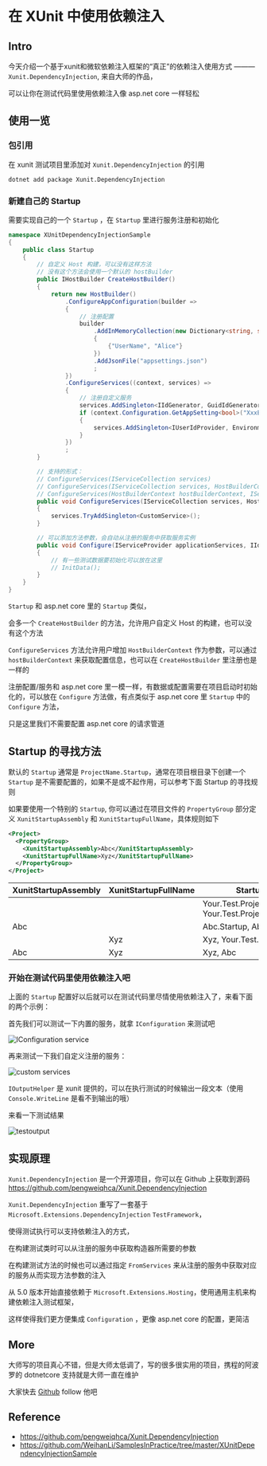 # 在 XUnit 中使用依赖注入

## Intro

今天介绍一个基于xunit和微软依赖注入框架的“真正”的依赖注入使用方式 ——— `Xunit.DependencyInjection`, 来自大师的作品，

可以让你在测试代码里使用依赖注入像 asp.net core 一样轻松

## 使用一览

### 包引用

在 xunit 测试项目里添加对 `Xunit.DependencyInjection` 的引用

``` console
dotnet add package Xunit.DependencyInjection
```

### 新建自己的 Startup

需要实现自己的一个 `Startup` ，在 `Startup` 里进行服务注册和初始化

``` csharp
namespace XUnitDependencyInjectionSample
{
    public class Startup
    {
        // 自定义 Host 构建，可以没有这样方法
        // 没有这个方法会使用一个默认的 hostBuilder
        public IHostBuilder CreateHostBuilder()
        {
            return new HostBuilder()
                .ConfigureAppConfiguration(builder =>
                {
                    // 注册配置
                    builder
                        .AddInMemoryCollection(new Dictionary<string, string>()
                        {
                            {"UserName", "Alice"}
                        })
                        .AddJsonFile("appsettings.json")
                        ;
                })
                .ConfigureServices((context, services) =>
                {
                    // 注册自定义服务
                    services.AddSingleton<IIdGenerator, GuidIdGenerator>();
                    if (context.Configuration.GetAppSetting<bool>("XxxEnabled"))
                    {
                        services.AddSingleton<IUserIdProvider, EnvironmentUserIdProvider>();
                    }
                })
                ;
        }

        // 支持的形式：
        // ConfigureServices(IServiceCollection services)
        // ConfigureServices(IServiceCollection services, HostBuilderContext hostBuilderContext)
        // ConfigureServices(HostBuilderContext hostBuilderContext, IServiceCollection services)
        public void ConfigureServices(IServiceCollection services, HostBuilderContext hostBuilderContext)
        {
            services.TryAddSingleton<CustomService>();
        }

        // 可以添加方法参数，会自动从注册的服务中获取服务实例
        public void Configure(IServiceProvider applicationServices, IIdGenerator idGenerator)
        {
            // 有一些测试数据要初始化可以放在这里
            // InitData();
        }
    }
}
```

`Startup` 和 asp.net core 里的 `Startup` 类似，

会多一个 `CreateHostBuilder` 的方法，允许用户自定义 Host 的构建，也可以没有这个方法

`ConfigureServices` 方法允许用户增加 `HostBuilderContext` 作为参数，可以通过 `hostBuilderContext` 来获取配置信息，也可以在 `CreateHostBuilder` 里注册也是一样的

注册配置/服务和 asp.net core 里一模一样，有数据或配置需要在项目启动时初始化的，可以放在 `Configure`  方法做，有点类似于 asp.net core 里 `Startup` 中的 `Configure` 方法，

只是这里我们不需要配置 asp.net core 的请求管道

## Startup 的寻找方法

默认的 `Startup` 通常是 `ProjectName.Startup`，通常在项目根目录下创建一个 `Startup` 是不需要配置的，如果不是或不起作用，可以参考下面 Startup 的寻找规则

如果要使用一个特别的 `Startup`, 你可以通过在项目文件的 `PropertyGroup` 部分定义 `XunitStartupAssembly` 和 `XunitStartupFullName`，具体规则如下

``` xml
<Project>
  <PropertyGroup>
    <XunitStartupAssembly>Abc</XunitStartupAssembly>
    <XunitStartupFullName>Xyz</XunitStartupFullName>
  </PropertyGroup>
</Project>
```

| XunitStartupAssembly | XunitStartupFullName | Startup |
| ------- | ------ | ------ |
|   |   | Your.Test.Project.Startup, Your.Test.Project |
| Abc |   | Abc.Startup, Abc |
|   | Xyz | Xyz, Your.Test.Project |
| Abc | Xyz | Xyz, Abc |

### 开始在测试代码里使用依赖注入吧

上面的 `Startup` 配置好以后就可以在测试代码里尽情使用依赖注入了，来看下面的两个示例：

首先我们可以测试一下内置的服务，就拿 `IConfiguration` 来测试吧

![IConfiguration service](https://img2020.cnblogs.com/blog/489462/202007/489462-20200702142827793-1584338140.png)

再来测试一下我们自定义注册的服务：

![custom services](https://img2020.cnblogs.com/blog/489462/202007/489462-20200702142850012-1457723391.png)

`IOutputHelper` 是 xunit 提供的，可以在执行测试的时候输出一段文本（使用 `Console.WriteLine` 是看不到输出的哦）

来看一下测试结果

![testoutput](https://img2020.cnblogs.com/blog/489462/202007/489462-20200702143023628-1876779215.png)

## 实现原理

`Xunit.DependencyInjection` 是一个开源项目，你可以在 Github 上获取到源码 <https://github.com/pengweiqhca/Xunit.DependencyInjection> 

`Xunit.DependencyInjection` 重写了一套基于 `Microsoft.Extensions.DependencyInjection` `TestFramework`，

使得测试执行可以支持依赖注入的方式，

在构建测试类时可以从注册的服务中获取构造器所需要的参数

在构建测试方法的时候也可以通过指定 `FromServices` 来从注册的服务中获取对应的服务从而实现方法参数的注入

从 5.0 版本开始直接依赖于 `Microsoft.Extensions.Hosting`，使用通用主机来构建依赖注入测试框架，

这样使得我们更方便集成 `Configuration` ，更像 asp.net core 的配置，更简洁

## More

大师写的项目真心不错，但是大师太低调了，写的很多很实用的项目，携程的阿波罗的 dotnetcore 支持就是大师一直在维护

大家快去 [Github](https://github.com/pengweiqhca) follow 他吧

## Reference

- <https://github.com/pengweiqhca/Xunit.DependencyInjection>
- <https://github.com/WeihanLi/SamplesInPractice/tree/master/XUnitDependencyInjectionSample>
